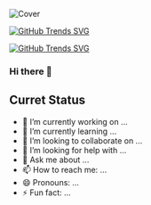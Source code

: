 ![Cover](https://raw.githubusercontent.com/mdmonir-hossain/mdmonir-hossain/main/images/banner%20.gif "Cover")


[![GitHub Trends SVG](https://api.githubtrends.io/user/svg/mdmonir-hossain/langs?time_range=one_year&theme=bright_lights)](https://githubtrends.io)

[![GitHub Trends SVG](https://api.githubtrends.io/user/svg/mdmonir-hossain/repos?time_range=one_year&theme=bright_lights)](https://githubtrends.io)



### Hi there 👋


## Curret Status
- 🔭 I’m currently working on ...
- 🌱 I’m currently learning ...
- 👯 I’m looking to collaborate on ...
- 🤔 I’m looking for help with ...
- 💬 Ask me about ...
- 📫 How to reach me: ...
- 😄 Pronouns: ...
- ⚡ Fun fact: ...

